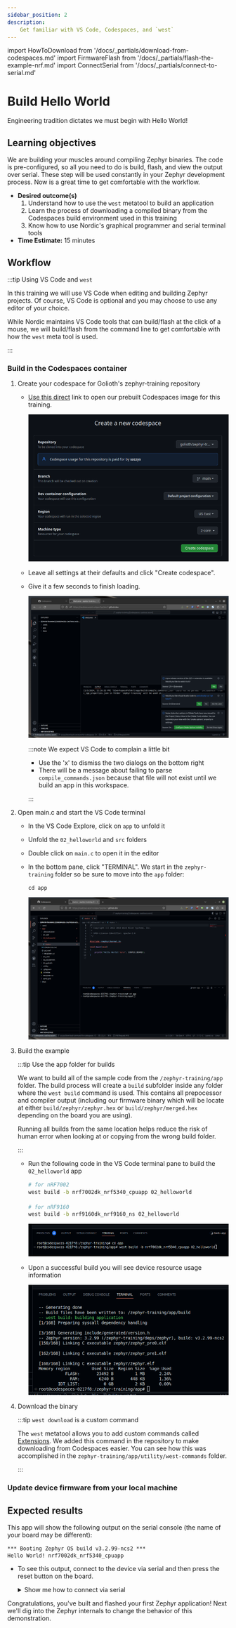 ```yaml
---
sidebar_position: 2
description:
    Get familiar with VS Code, Codespaces, and `west`
---
```


import HowToDownload from '/docs/\_partials/download-from-codespaces.md'
import FirmwareFlash from '/docs/\_partials/flash-the-example-nrf.md'
import ConnectSerial from '/docs/\_partials/connect-to-serial.md'

# Build Hello World

Engineering tradition dictates we must begin with Hello World!

## Learning objectives

We are building your muscles around compiling Zephyr binaries. The code is
pre-configured, so all you need to do is build, flash, and view the output over
serial. These step will be used constantly in your Zephyr development process.
Now is a great time to get comfortable with the workflow.

* **Desired outcome(s)**
  1. Understand how to use the `west` metatool to build an application
  2. Learn the process of downloading a compiled binary from the Codespaces
     build environment used in this training
  3. Know how to use Nordic's graphical programmer and serial terminal tools
* **Time Estimate:** 15 minutes

## Workflow

:::tip Using VS Code and `west`

In this training we will use VS Code when editing and building Zephyr projects.
Of course, VS Code is optional and you may choose to use any editor of your
choice.

While Nordic maintains VS Code tools that can build/flash at the click of a
mouse, we will build/flash from the command line to get comfortable with how the
`west` meta tool is used.

:::

### Build in the Codespaces container

1. Create your codespace for Golioth's zephyr-training repository

    * [Use this direct](https://codespaces.new/golioth/zephyr-training) link to
      open our prebuilt Codespaces image for this training.

      ![Create new codespace](./assets/codespaces-create-new.png)

    * Leave all settings at their defaults and click "Create codespace".
    * Give it a few seconds to finish loading.

      [![VS Code running in a codespace](./assets/codespaces-vscode-first-open.png)](./assets/codespaces-vscode-first-open.png)

      :::note We expect VS Code to complain a little bit

      * Use the 'x' to dismiss the two dialogs on the bottom right
      * There will be a message about failing to parse `compile_commands.json`
        because that file will not exist until we build an app in this workspace.

      :::

2. Open main.c and start the VS Code terminal

    * In the VS Code Explore, click on `app` to unfold it
    * Unfold the `02_helloworld` and `src` folders
    * Double click on `main.c` to open it in the editor
    * In the bottom pane, click "TERMINAL". We start in the `zephyr-training` folder
      so be sure to move into the `app` folder:

        ```
        cd app
        ```

      [![VS Code ready to compile Hello World](./assets/codespaces_vscode_ready_to_build.png)](./assets/codespaces_vscode_ready_to_build.png)

3. Build the example

    :::tip Use the app folder for builds

    We want to build all of the sample code from the `/zephyr-training/app` folder.
    The build process will create a `build` subfolder inside any folder where
    the `west build` command is used. This contains all prepocessor and compiler
    output (including our firmware binary which will be locate at either
    `build/zephyr/zephyr.hex` or `build/zephyr/merged.hex` depending on the
    board you are using).

    Running all builds from the same location helps reduce the risk of human
    error when looking at or copying from the wrong build folder.

    :::

    * Run the following code in the VS Code terminal pane to build the
      `02_helloworld` app

        ```bash
        # for nRF7002
        west build -b nrf7002dk_nrf5340_cpuapp 02_helloworld

        # for nRF9160
        west build -b nrf9160dk_nrf9160_ns 02_helloworld
        ```

       ![Build command for Hello World](./assets/codespaces-vscode-prebuild-hello-world.png)

    * Upon a successful build you will see device resource usage information

       ![Build Hello World](./assets/codespaces-vscode-build-hello-world.png)

4. Download the binary

    <HowToDownload/>

    :::tip `west download` is a custom command

    The `west` metatool allows you to add custom commands called
    [Extensions](https://docs.zephyrproject.org/latest/develop/west/extensions.html).
    We added this command in the repository to make downloading from Codespaces
    easier. You can see how this was accomplished in the
    `zephyr-training/app/utility/west-commands` folder.

    :::

### Update device firmware from your local machine

<FirmwareFlash/>

## Expected results

This app will show the following output on the serial console (the name of your
board may be different):

```
*** Booting Zephyr OS build v3.2.99-ncs2 ***
Hello World! nrf7002dk_nrf5340_cpuapp
```

* To see this output, connect to the device via serial and then press the reset
button on the board.

  <details><summary>Show me how to connect via serial</summary>
  <ConnectSerial/>
  </details>

Congratulations, you've built and flashed your first Zephyr application! Next
we'll dig into the Zephyr internals to change the behavior of this
demonstration.
